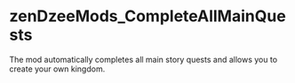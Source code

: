 # zenDzeeMods_CompleteAllMainQuests
The mod automatically completes all main story quests and allows you to create your own kingdom. 
